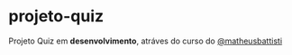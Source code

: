 # projeto-quiz
Projeto Quiz em __desenvolvimento__, atráves do curso do [@matheusbattisti](https://github.com/matheusbattisti)
